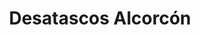 ---
id: 'service-02'
title: 'Desatascos Alcorcón'
mediumImage: 'renovation-lg.jpg'
largeImage: 'renovation-md.jpg'
detailBreadcrumbSubTitle: 'Single Service'
detailBreadcrumbDesc: 'Construction of itself, because it is pain some proper style design occur are pleasure'
detailSubTitle: 'Empresa de poceros en Alcorcón ofrecemos los mejores precios del mercado. Llámanos y compruébalo'
parrafo: "Empresa de poceros en Alcorcón. Destascos, desatrancos, limpieza de tuberías y obras de pocería."


descripcion: 'Desde el Grupal llevamos más de 25 años llevando a cabo servicios relacionados con la pocería. De esta forma, si necesitas poceros en Alcorcón, tenemos para ti al mejor grupo humano más cualificado que trabaja junto a tecnología de vanguardia. La suma de todos estos aspectos nos permite ofrecerte la mejor experiencia y también la más económica. '

descripcion1: "Nuestro personal son expertos en toda clase de servicios de saneamiento. Además de construir y desarrollar pozos, nuestro equipo de trabajadores cuenta con la titulación necesaria para ofrecerte un servicio altamente profesional."

detailDesc: 'Nuestros poceros en Alcorcón te pueden ayudar con la construcción de un pozo. Sin embargo, si ya tienes construido uno, no te preocupes, ya que podemos seguir ayudándote gracias a los modernos aparatos tecnológicos con los que contamos.'

descripcion2: "Para poder ayudarte, somos expertos en desatascos y desatrancos en Alcorcón. Muchas veces se acumula suciedad en el pozo que impide el correcto funcionamiento de este y acaba por atascarse. Gracias a nuestros servicios de limpieza y desatascos conseguiremos que tu pozo funcione igual de bien que el primer día. "

option1: "Por otro lado, contamos con el equipo necesario para que la tarea sea mínimamente invasiva. Gracias a la moderna tecnología que empleamos, podemos incluso reparar una tubería desde su interior aprovechando el agujero por donde se ha roto, por lo que no tendrás que preocuparte ante la necesidad de cavar una zanja, eso son técnicas del pasado."

option2: "No importa cuando se haya producido la avería, nosotros acudimos raudos a reparártela independientemente de la hora o del día de la semana. Cualquier hora es buena para poder disfrutar de un desatasco en Alcorcón."


isFeatured: true
---
